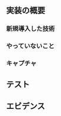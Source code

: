 ## 実装の概要

### 新規導入した技術
<!-- ライブラリを追加した際にライブラリの説明・リンク・選定基準を書く -->

### やっていないこと
<!-- このIssueでは手を付けないことにした機能について、別のIssueで手を付けるか（その場合はそのIssueへのリンク）そもそもrejectするかを書く -->

### キャプチャ
<!-- UIに変更があった際にキャプチャを貼る -->

## テスト
<!-- 動作確認した項目を貼る -->

## エビデンス
<!-- テストのエビデンスとして動画を撮影したならここに貼る、上のキャプチャの項目と同じなら省略する -->

